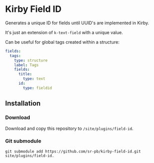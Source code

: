 # Kirby Field ID

Generates a unique ID for fields until UUID's are implemented in Kirby.

It's just an extension of `k-text-field` with a unique value.

Can be useful for global tags created within a structure:

```yaml
fields:
  tags:
    type: structure
    label: Tags
    fields:
      title:
        type: text
      id:
        type: fieldid
```

## Installation

### Download

Download and copy this repository to `/site/plugins/field-id`.

### Git submodule

```
git submodule add https://github.com/sr-pb/kirby-field-id.git site/plugins/field-id.
```

